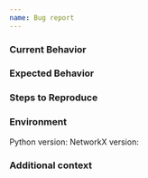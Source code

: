 ```yaml
---
name: Bug report
---
```


<!-- If you have a general question about NetworkX, please use the discussions tab to create a new discussion -->

<!--- Provide a general summary of the issue in the Title above -->


### Current Behavior
<!--- Tell us what happens instead of the expected behavior -->

### Expected Behavior
<!--- Tell us what should happen -->

### Steps to Reproduce
<!--- Provide a minimal example that reproduces the bug -->

### Environment
<!--- Please provide details about your local environment -->
Python version:
NetworkX version:


### Additional context
<!--- Add any other context about the problem here, screenshots, etc. -->
